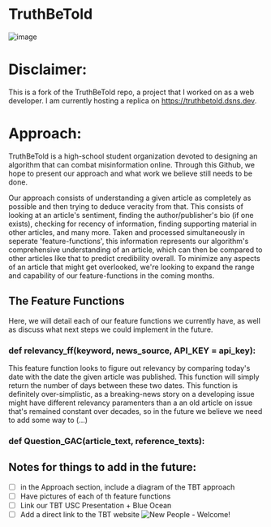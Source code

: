 # TruthBeTold
![image](https://github.com/dsnsgithub/truthBeTold/assets/48170013/a2be1f0b-2afa-4912-91f0-fb41f0caf4db)

# Disclaimer:
This is a fork of the TruthBeTold repo, a project that I worked on as a web developer. I am currently hosting a replica on https://truthbetold.dsns.dev.

# Approach:

TruthBeTold is a high-school student organization devoted to designing an algorithm that can combat misinformation online. Through this Github, we hope to present our approach and what work we believe still needs to be done. 

Our approach consists of understanding a given article as completely as possible and then trying to deduce veracity from that. This consists of looking at an article's sentiment, finding the author/publisher's bio (if one exists), checking for recency of information, finding supporting material in other articles, and many more. Taken and processed simultaneously in seperate 'feature-functions', this information represents our algorithm's comprehensive understanding of an article, which can then be compared to other articles like that to predict credibility overall. To minimize any aspects of an article that might get overlooked, we're looking to expand the range and capability of our feature-functions in the coming months.

## The Feature Functions
Here, we will detail each of our feature functions we currently have, as well as discuss what next steps we could implement in the future. 

### def relevancy_ff(keyword, news_source, API_KEY = api_key):
This feature function looks to figure out relevancy by comparing today's date with the date the given article was published. This function will simply return the number of days between these two dates. This function is definitely over-simplistic, as a breaking-news story on a developing issue might have different relevancy paramenters than a an old article on issue that's remained constant over decades, so in the future we believe we need to add some way to (...) 
### def Question_GAC(article_text, reference_texts):




## Notes for things to add in the future:
- [ ] in the Approach section, include a diagram of the TBT approach
- [ ] Have pictures of each of th feature functions
- [ ] Link our TBT USC Presentation + Blue Ocean 
- [ ] Add a direct link to the TBT website
![New People - Welcome!](https://user-images.githubusercontent.com/68609739/166170008-b2b34dce-b9ea-4f4b-bdf1-c3f5c100905a.png)
